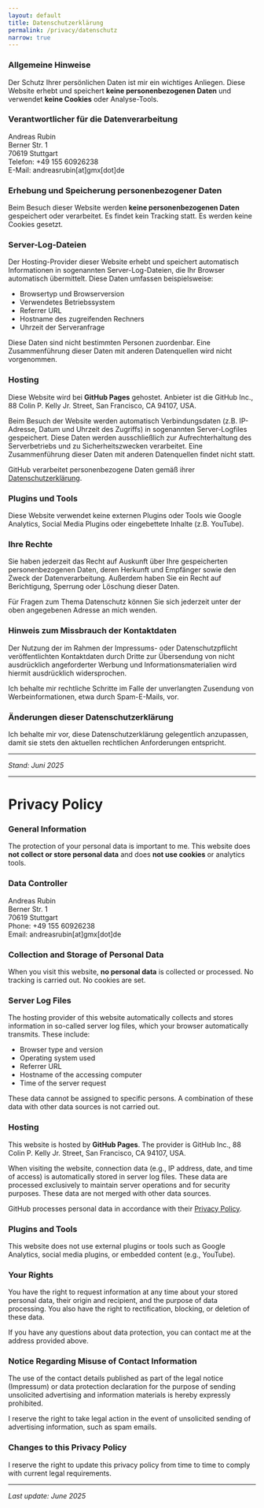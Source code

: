 ```yaml
---
layout: default
title: Datenschutzerklärung
permalink: /privacy/datenschutz
narrow: true
---
```


### Allgemeine Hinweise
Der Schutz Ihrer persönlichen Daten ist mir ein wichtiges Anliegen. Diese Website erhebt und speichert **keine personenbezogenen Daten** und verwendet **keine Cookies** oder Analyse-Tools.

### Verantwortlicher für die Datenverarbeitung
Andreas Rubin  
Berner Str. 1  
70619 Stuttgart  
Telefon: +49 155 60926238  
E-Mail: andreasrubin[at]gmx[dot]de

### Erhebung und Speicherung personenbezogener Daten
Beim Besuch dieser Website werden **keine personenbezogenen Daten** gespeichert oder verarbeitet. Es findet kein Tracking statt. Es werden keine Cookies gesetzt.

### Server-Log-Dateien
Der Hosting-Provider dieser Website erhebt und speichert automatisch Informationen in sogenannten Server-Log-Dateien, die Ihr Browser automatisch übermittelt. Diese Daten umfassen beispielsweise:

- Browsertyp und Browserversion
- Verwendetes Betriebssystem
- Referrer URL
- Hostname des zugreifenden Rechners
- Uhrzeit der Serveranfrage

Diese Daten sind nicht bestimmten Personen zuordenbar. Eine Zusammenführung dieser Daten mit anderen Datenquellen wird nicht vorgenommen.

### Hosting
Diese Website wird bei **GitHub Pages** gehostet. Anbieter ist die GitHub Inc., 88 Colin P. Kelly Jr. Street, San Francisco, CA 94107, USA.

Beim Besuch der Website werden automatisch Verbindungsdaten (z.B. IP-Adresse, Datum und Uhrzeit des Zugriffs) in sogenannten Server-Logfiles gespeichert. Diese Daten werden ausschließlich zur Aufrechterhaltung des Serverbetriebs und zu Sicherheitszwecken verarbeitet. Eine Zusammenführung dieser Daten mit anderen Datenquellen findet nicht statt.

GitHub verarbeitet personenbezogene Daten gemäß ihrer [Datenschutzerklärung](https://docs.github.com/en/site-policy/privacy-policies/github-privacy-statement).

### Plugins und Tools
Diese Website verwendet keine externen Plugins oder Tools wie Google Analytics, Social Media Plugins oder eingebettete Inhalte (z.B. YouTube).

### Ihre Rechte
Sie haben jederzeit das Recht auf Auskunft über Ihre gespeicherten personenbezogenen Daten, deren Herkunft und Empfänger sowie den Zweck der Datenverarbeitung. Außerdem haben Sie ein Recht auf Berichtigung, Sperrung oder Löschung dieser Daten.

Für Fragen zum Thema Datenschutz können Sie sich jederzeit unter der oben angegebenen Adresse an mich wenden.

### Hinweis zum Missbrauch der Kontaktdaten
Der Nutzung der im Rahmen der Impressums- oder Datenschutzpflicht veröffentlichten Kontaktdaten durch Dritte zur Übersendung von nicht ausdrücklich angeforderter Werbung und Informationsmaterialien wird hiermit ausdrücklich widersprochen. 

Ich behalte mir rechtliche Schritte im Falle der unverlangten Zusendung von Werbeinformationen, etwa durch Spam-E-Mails, vor.

### Änderungen dieser Datenschutzerklärung
Ich behalte mir vor, diese Datenschutzerklärung gelegentlich anzupassen, damit sie stets den aktuellen rechtlichen Anforderungen entspricht.

---

*Stand: Juni 2025*

---

# Privacy Policy

### General Information
The protection of your personal data is important to me. This website does **not collect or store personal data** and does **not use cookies** or analytics tools.

### Data Controller
Andreas Rubin  
Berner Str. 1  
70619 Stuttgart  
Phone: +49 155 60926238  
Email: andreasrubin[at]gmx[dot]de

### Collection and Storage of Personal Data
When you visit this website, **no personal data** is collected or processed. No tracking is carried out. No cookies are set.

### Server Log Files
The hosting provider of this website automatically collects and stores information in so-called server log files, which your browser automatically transmits. These include:

- Browser type and version
- Operating system used
- Referrer URL
- Hostname of the accessing computer
- Time of the server request

These data cannot be assigned to specific persons. A combination of these data with other data sources is not carried out.

### Hosting
This website is hosted by **GitHub Pages**. The provider is GitHub Inc., 88 Colin P. Kelly Jr. Street, San Francisco, CA 94107, USA.

When visiting the website, connection data (e.g., IP address, date, and time of access) is automatically stored in server log files. These data are processed exclusively to maintain server operations and for security purposes. These data are not merged with other data sources.

GitHub processes personal data in accordance with their [Privacy Policy](https://docs.github.com/en/site-policy/privacy-policies/github-privacy-statement).

### Plugins and Tools
This website does not use external plugins or tools such as Google Analytics, social media plugins, or embedded content (e.g., YouTube).

### Your Rights
You have the right to request information at any time about your stored personal data, their origin and recipient, and the purpose of data processing. You also have the right to rectification, blocking, or deletion of these data.

If you have any questions about data protection, you can contact me at the address provided above.

### Notice Regarding Misuse of Contact Information
The use of the contact details published as part of the legal notice (Impressum) or data protection declaration for the purpose of sending unsolicited advertising and information materials is hereby expressly prohibited.

I reserve the right to take legal action in the event of unsolicited sending of advertising information, such as spam emails.

### Changes to this Privacy Policy
I reserve the right to update this privacy policy from time to time to comply with current legal requirements.

---

*Last update: June 2025*
